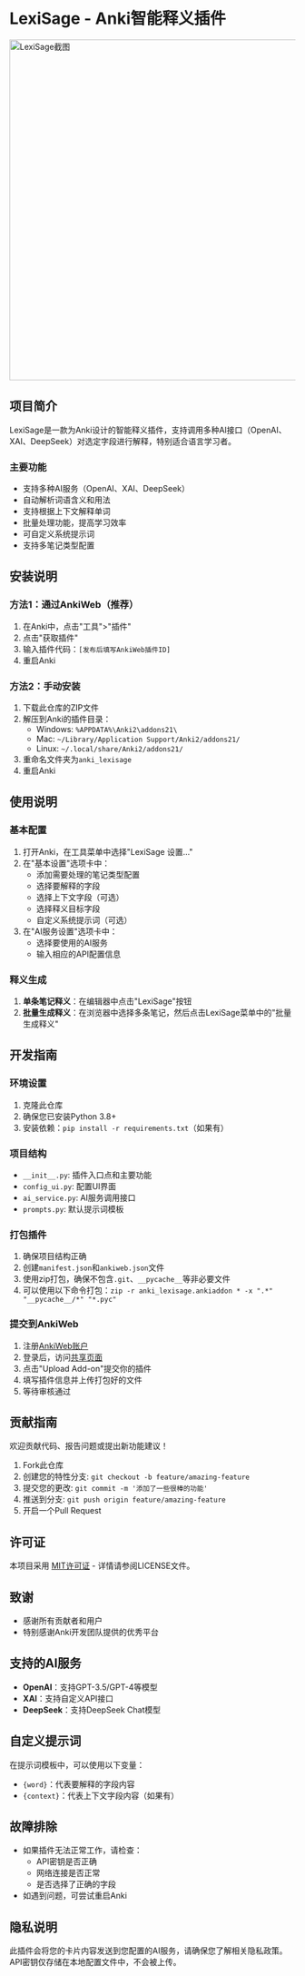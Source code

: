 # LexiSage - Anki智能释义插件

<img src="screenshot.png" alt="LexiSage截图" width="600"/>

## 项目简介
LexiSage是一款为Anki设计的智能释义插件，支持调用多种AI接口（OpenAI、XAI、DeepSeek）对选定字段进行解释，特别适合语言学习者。

### 主要功能
- 支持多种AI服务（OpenAI、XAI、DeepSeek）
- 自动解析词语含义和用法
- 支持根据上下文解释单词
- 批量处理功能，提高学习效率
- 可自定义系统提示词
- 支持多笔记类型配置

## 安装说明

### 方法1：通过AnkiWeb（推荐）
1. 在Anki中，点击"工具">"插件"
2. 点击"获取插件"
3. 输入插件代码：`[发布后填写AnkiWeb插件ID]`
4. 重启Anki

### 方法2：手动安装
1. 下载此仓库的ZIP文件
2. 解压到Anki的插件目录：
   - Windows: `%APPDATA%\Anki2\addons21\`
   - Mac: `~/Library/Application Support/Anki2/addons21/`
   - Linux: `~/.local/share/Anki2/addons21/`
3. 重命名文件夹为`anki_lexisage`
4. 重启Anki

## 使用说明

### 基本配置
1. 打开Anki，在工具菜单中选择"LexiSage 设置..."
2. 在"基本设置"选项卡中：
   - 添加需要处理的笔记类型配置
   - 选择要解释的字段
   - 选择上下文字段（可选）
   - 选择释义目标字段
   - 自定义系统提示词（可选）
3. 在"AI服务设置"选项卡中：
   - 选择要使用的AI服务
   - 输入相应的API配置信息

### 释义生成
1. **单条笔记释义**：在编辑器中点击"LexiSage"按钮
2. **批量生成释义**：在浏览器中选择多条笔记，然后点击LexiSage菜单中的"批量生成释义"

## 开发指南

### 环境设置
1. 克隆此仓库
2. 确保您已安装Python 3.8+
3. 安装依赖：`pip install -r requirements.txt`（如果有）

### 项目结构
- `__init__.py`: 插件入口点和主要功能
- `config_ui.py`: 配置UI界面
- `ai_service.py`: AI服务调用接口
- `prompts.py`: 默认提示词模板

### 打包插件
1. 确保项目结构正确
2. 创建`manifest.json`和`ankiweb.json`文件
3. 使用zip打包，确保不包含`.git`、`__pycache__`等非必要文件
4. 可以使用以下命令打包：`zip -r anki_lexisage.ankiaddon * -x ".*" "__pycache__/*" "*.pyc"`

### 提交到AnkiWeb
1. 注册[AnkiWeb账户](https://ankiweb.net/account/register)
2. 登录后，访问[共享页面](https://ankiweb.net/shared/info/)
3. 点击"Upload Add-on"提交你的插件
4. 填写插件信息并上传打包好的文件
5. 等待审核通过

## 贡献指南
欢迎贡献代码、报告问题或提出新功能建议！

1. Fork此仓库
2. 创建您的特性分支: `git checkout -b feature/amazing-feature`
3. 提交您的更改: `git commit -m '添加了一些很棒的功能'`
4. 推送到分支: `git push origin feature/amazing-feature`
5. 开启一个Pull Request

## 许可证
本项目采用 [MIT许可证](LICENSE) - 详情请参阅LICENSE文件。

## 致谢
- 感谢所有贡献者和用户
- 特别感谢Anki开发团队提供的优秀平台

## 支持的AI服务
- **OpenAI**：支持GPT-3.5/GPT-4等模型
- **XAI**：支持自定义API接口
- **DeepSeek**：支持DeepSeek Chat模型

## 自定义提示词
在提示词模板中，可以使用以下变量：
- `{word}`：代表要解释的字段内容
- `{context}`：代表上下文字段内容（如果有）

## 故障排除
- 如果插件无法正常工作，请检查：
  - API密钥是否正确
  - 网络连接是否正常
  - 是否选择了正确的字段
- 如遇到问题，可尝试重启Anki

## 隐私说明
此插件会将您的卡片内容发送到您配置的AI服务，请确保您了解相关隐私政策。API密钥仅存储在本地配置文件中，不会被上传。
